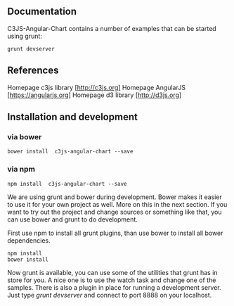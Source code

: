 
## Documentation
C3JS-Angular-Chart contains a number of examples that can be started using grunt:

```
grunt devserver
```


## References
Homepage c3js library [http://c3js.org]
Homepage AngularJS [https://angularjs.org]
Homepage d3 library [http://d3js.org]

 
 

## Installation and development
### via bower 
 
 ```
 bower install  c3js-angular-chart --save
 ```
 
 
 ### via npm 
 
 ```
 npm install  c3js-angular-chart --save
 ```

We are using grunt and bower during development. Bower makes it easier to use it for your own project as well. More on this in the next section. If you want to try out the project and change sources or something like that, you can use bower and grunt to do development.

First use npm to install all grunt plugins, than use bower to install all bower dependencies.
```
npm install
bower install
```
Now grunt is available, you can use some of the utilities that grunt has in store for you. A nice one is to use the watch task and change one of the samples. There is also a plugin in place for running a development server. Just type _grunt devserver_ and connect to port 8888 on your localhost.




